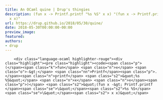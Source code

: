 ```yaml
---
title: An OCaml quine | Drup's thingies
description: (fun x -> Printf.printf "%s %S" x x) "(fun x -> Printf.printf \"%s %S\"
  x x)"
url: https://drup.github.io/2018/05/30/quine/
date: 2018-05-30T00:00:00-00:00
preview_image:
featured:
authors:
- drup
---
```



        
        
        
        <div class="language-ocaml highlighter-rouge"><div class="highlight"><pre class="highlight"><code><span class="p">(</span><span class="k">fun</span> <span class="n">x</span> <span class="o">-&gt;</span> <span class="nn">Printf</span><span class="p">.</span><span class="n">printf</span> <span class="s2">&quot;%s %S&quot;</span> <span class="n">x</span> <span class="n">x</span><span class="p">)</span> <span class="s2">&quot;(fun x -&gt; Printf.printf </span><span class="se">\&quot;</span><span class="s2">%s %S</span><span class="se">\&quot;</span><span class="s2"> x x)&quot;</span>
</code></pre></div></div>


        
        
